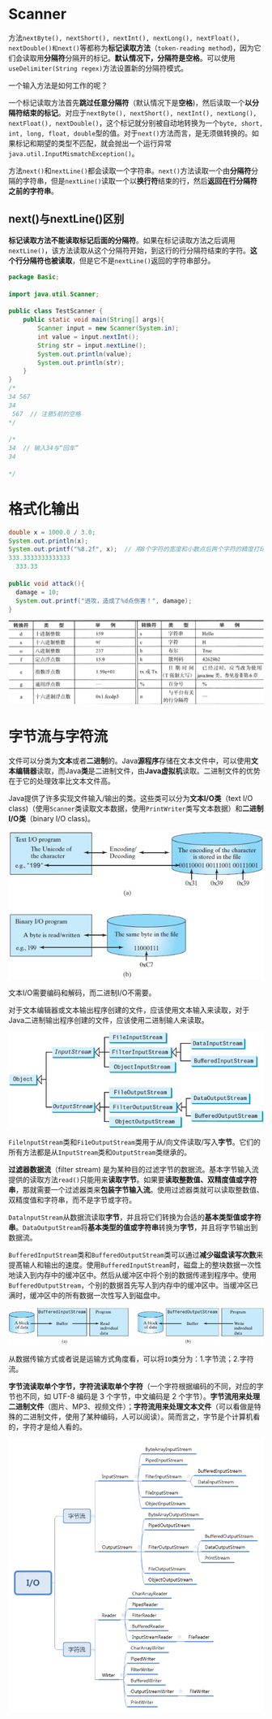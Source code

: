 # Scanner

方法`nextByte(), nextShort(), nextInt(), nextLong(), nextFloat(), nextDouble()和next()`等都称为**标记读取方法**（`token-reading method`)，因为它们会读取用**分隔符**分隔开的标记。**默认情况下，分隔符是空格**。可以使用`useDelimiter(String regex)`方法设置新的分隔符模式。

一个输入方法是如何工作的呢？

一个标记读取方法首先**跳过任意分隔符**（默认情况下是**空格**)，然后读取一个**以分隔符结束的标记**。对应于`nextByte(), nextShort(), nextInt(), nextLong(), nextFloat(), nextDouble()`，这个标记就分别被自动地转换为一个`byte, short, int, long, float, double`型的值。对于`next()`方法而言，是无须做转换的。如果标记和期望的类型不匹配，就会抛出一个运行异常`java.util.InputMismatchException()`。

方法`next()`和`nextLine()`都会读取一个字符串。`next()`方法读取一个由**分隔符**分隔的字符串，但是`nextLine()`读取一个以**换行符**结束的行，然后**返回在行分隔符之前的字符串**。

## next()与nextLine()区别

**标记读取方法不能读取标记后面的分隔符**。如果在标记读取方法之后调用`nextLine()`，该方法读取从这个分隔符开始，到这行的行分隔符结束的字符。**这个行分隔符也被读取**，但是它不是`nextLine()`返回的字符串部分。

```java
package Basic;

import java.util.Scanner;

public class TestScanner {
    public static void main(String[] args){
        Scanner input = new Scanner(System.in);
        int value = input.nextInt();
        String str = input.nextLine();
        System.out.println(value);
        System.out.println(str);
    }
}
/*
34 567
34
 567  // 注意5前的空格
*/

/*
34  // 输入34与“回车”
34

*/
```

# 格式化输出

```java
double x = 1000.0 / 3.0;
System.out.println(x);
System.out.printf("%8.2f", x);  // 用8个字符的宽度和小数点后两个字符的精度打印x 
333.3333333333333
  333.33

public void attack(){
  damage = 10;
  System.out.printf("进攻，造成了%d点伤害！", damage);
}
```

<div align=center><img src=Basic\格式化输出.png></div>

# 字节流与字符流

文件可以分类为**文本**或者**二进制**的。Java**源程序**存储在文本文件中，可以使用**文本编辑器**读取，而Java**类**是二进制文件，由**Java虚拟机**读取。二进制文件的优势在于它的处理效率比文本文件高。

Java提供了许多实现文件输入/输出的类。这些类可以分为**文本I/O类**（text I/O class)（使用`Scanner`类读取文本数据，使用`PrintWriter`类写文本数据）和**二进制I/O类**（binary I/O class)。

<div align=center><img src=Basic\TextIOvsBinaryIO.jpg></div>

文本I/O需要编码和解码，而二进制I/O不需要。

对于文本编辑器或文本输出程序创建的文件，应该使用文本输入来读取，对于Java二进制输出程序创建的文件，应该使用二进制输人来读取。

<div align=center><img src=Basic\二进制IO类.jpg></div>

`FilelnputStream`类和`Fi1eOutputStream`类用于从/向文件读取/写入**字节**。它们的所有方法都是从`InputStream`类和`OutputStream`类继承的。


**过滤器数据流**（filter stream) 是为某种目的过滤字节的数据流。基本字节输入流提供的读取方法`read()`只能用来**读取字节**。如果要**读取整数值、双精度值或字符串**，那就需要一个过滤器类来**包装字节输入流**。使用过滤器类就可以读取整数值、双精度值和字符串，而不是字节或字符。

`DatalnputStream`从数据流读取**字节**，并且将它们转换为合适的**基本类型值或字符串**。`DataOutputStream`将**基本类型的值或字符串**转换为**字节**，并且将字节输出到数据流。

`BufferedInputStream`类和`BufferedOutputStream`类可以通过**减少磁盘读写次数**来提髙输人和输出的速度。使用`BufferedInputStream`时，磁盘上的整块数据一次性地读入到内存中的缓冲区中。然后从缓冲区中将个别的数据传递到程序中。使用`BufferedOutputStream`，个别的数据首先写人到内存中的缓冲区中。当缓冲区已满时，缓冲区中的所有数据一次性写入到磁盘中。

<div align=center><img src=Basic\BufferedInputOutputStream.jpg></div>

从数据传输方式或者说是运输方式角度看，可以将`IO`类分为：1.字节流；2.字符流。

**字节流读取单个字节，字符流读取单个字符**（一个字符根据编码的不同，对应的字节也不同，如 UTF-8 编码是 3 个字节，中文编码是 2 个字节）。**字节流用来处理二进制文件**（图片、MP3、视频文件）；**字符流用来处理文本文件**（可以看做是特殊的二进制文件，使用了某种编码，人可以阅读）。简而言之，字节是个计算机看的，字符才是给人看的。

<div align=center><img src=Basic\字节流与字符流.jpg></div>